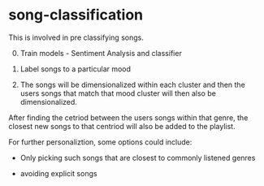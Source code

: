 # song-classification

This is involved in pre classifying songs.

0. Train models - Sentiment Analysis and classifier

1. Label songs to a particular mood

2. The songs will be dimensionalized within each cluster and then the users songs that match that mood cluster will then also be dimensionalized.

After finding the cetriod between the users songs within that genre, the closest new songs to that centriod will also be added to the playlist.

For further personaliztion, some options could include: 

- Only picking such songs that are closest to commonly listened genres

- avoiding explicit songs
